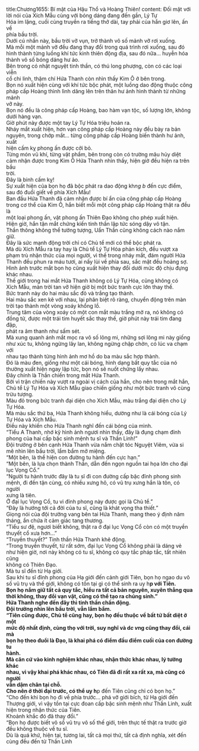 title:Chương1655: Bí mật của Hậu Thổ và Hoàng Thiên!
content:
Đối mặt với lời nói của Xích Mẫu cùng với bóng dáng đang đến gần, Lý Tự<br>Hóa im lặng, cuối cùng truyền ra tiếng thở dài, tay phải của hắn giơ lên, ấn về<br>phía bầu trời.<br>Dưới cú nhấn này, bầu trời vỡ vụn, trở thành vô số mảnh vỡ rơi xuống.<br>Mà mỗi một mảnh vỡ đều đang thay đổi trong quá trình rơi xuống, sau đó<br>hình thành từng luồng khí tức kinh thiên động địa, sau đó nữa... huyễn hóa<br>thành vô số bóng dáng hư ảo.<br>Bên trong có nhật nguyệt tinh thần, có thú long phượng, còn có các loại viễn<br>cổ chi linh, thậm chí Hứa Thanh còn nhìn thấy Kim Ô ở bên trong.<br>Bọn nó xuất hiện cùng với khí tức bộc phát, một luồng dao động thuộc công<br>pháp cấp Hoàng thình lình dâng lên trên thân hư ảnh hình thành từ những mảnh<br>vỡ này.<br>Bọn nó đều là công pháp cấp Hoàng, bao hàm vạn tộc, số lượng lớn, không<br>dưới hàng vạn.<br>Giờ phút này được một tay Lý Tự Hóa triệu hoán ra.<br>Nháy mắt xuất hiện, hơn vạn công pháp cấp Hoàng này đều bày ra bản<br>nguyên, trong chớp mắt... từng công pháp cấp Hoàng biến thành hư ảnh, xuất<br>hiện cấm kỵ phong ấn được cởi bỏ.<br>Từng món vũ khí, từng vật phẩm, bên trong còn có trường mâu hủy diệt<br>cảm nhận được trong Kim Ô Hứa Thanh nhìn thấy, hiện giờ đều hiện ra trên bầu<br>trời.<br>Đây là binh cấm kỵ!<br>Sự xuất hiện của bọn họ đã bộc phát ra dao động kh*ng b* đến cực điểm,<br>sau đó đuổi giết về phía Xích Mẫu!<br>Ban đầu Hứa Thanh đã cảm nhận được bí ẩn của công pháp cấp Hoàng<br>trong cơ thể của Kim Ô, hắn biết mỗi một công pháp cấp Hoàng thật ra đều là<br>một loại phong ấn, vật phong ấn Thiên Đạo không cho phép xuất hiện.<br>Hiện giờ, hắn tận mắt chứng kiến tinh thần lập tức sóng dậy vô tận.<br>Thần thông không thể tưởng tượng, Uẩn Thần cũng không cách nào nắm<br>giữ.<br>Đây là sức mạnh động trời chỉ có Chủ tể mới có thể bộc phát ra.<br>Mà dù Xích Mẫu ra tay hay là Chủ tể Lý Tự Hóa phản kích, đều vượt xa<br>phạm trù nhận thức của mọi người, vì thế trong nháy mắt, đám người Hứa<br>Thanh đều phun ra máu tươi, ai nấy lùi về phía sau, sắc mặt đều hoảng sợ.<br>Hình ảnh trước mắt bọn họ cũng xuất hiện thay đổi dưới mức độ chịu đựng<br>khác nhau.<br>Thế giới trong hai mắt Hứa Thanh không có Lý Tự Hóa, cũng không có<br>Xích Mẫu, màn trời tan vỡ hiện giờ bị một bức tranh cực lớn thay thế.<br>Bức tranh này do hai màu sắc đỏ và trắng tạo thành.<br>Hai màu sắc xen kẽ với nhau, lại phân biệt rõ ràng, chuyển động trên màn<br>trời tạo thành một vòng xoáy khổng lồ.<br>Trung tâm của vòng xoáy có một con mắt màu trắng mở ra, nó không có<br>đồng tử, được một trái tim huyết sắc thay thế, giờ phút này trái tim đang đập,<br>phát ra âm thanh như sấm sét.<br>Mà xung quanh ánh mắt mọc ra vô số lông mi, những sợi lông mi này giống<br>như xúc tu, không ngừng lây lan, không ngừng chập chờn, có lúc va chạm với<br>nhau tạo thành từng hình ảnh mơ hồ do ba màu sắc hợp thành.<br>Đó là màu đen, giống như một cái bóng, hình dạng bất quy tắc của nó<br>thường xuất hiện ngay lập tức, bọn nó sẽ nuốt chửng lấy nhau.<br>Đây chính là Thần chiến trong mắt Hứa Thanh.<br>Bởi vì trận chiến này vượt ra ngoài vị cách của hắn, cho nên trong mắt hắn,<br>Chủ tể Lý Tự Hóa và Xích Mẫu giao chiến giống như một bức tranh vô cùng<br>trừu tượng.<br>Màu đỏ trong bức tranh đại diện cho Xích Mẫu, màu trắng đại diện cho Lý<br>Tự Hóa.<br>Mà màu sắc thứ ba, Hứa Thanh không hiểu, dường như là cái bóng của Lý<br>Tự Hóa và Xích Mẫu.<br>Điều này khiến cho Hứa Thanh nghĩ đến cái bóng của mình.<br>“Tiểu A Thanh, nhớ kỹ hình ảnh ngươi nhìn thấy, đây là đụng chạm đỉnh<br>phong của hai cấp bậc sinh mệnh tu sĩ và Thần Linh!”<br>Đội trưởng ở bên cạnh Hứa Thanh vừa nắm chặt tóc Nguyệt Viêm, vừa si<br>mê nhìn lên bầu trời, lẩm bẩm mở miệng.<br>“Một bên, là thể hiện con đường tu hành đến cực hạn.”<br>“Một bên, là lựa chọn thành Thần, dẫn đến ngọn nguồn tai họa lớn cho đại<br>lục Vọng Cổ.”<br>“Người tu hành trước đây là tu sĩ đi con đường cấp bậc đỉnh phong sinh<br>mệnh, đi đến tận cùng, có nhiều xưng hô, có vũ trụ xưng hắn là tôn, có người<br>xưng là tiên.<br>Ở đại lục Vọng Cổ, tu vi đỉnh phong này được gọi là Chủ tể.”<br>“Đây là hướng tới cả đời của tu sĩ, cũng là khát vọng tha thiết.”<br>Giọng nói của đội trưởng vang bên tai Hứa Thanh, mang theo ý định năm<br>tháng, ẩn chứa ít cảm giác tang thương.<br>“Tiểu sư đệ, ngươi biết không, thật ra ở đại lục Vọng Cổ còn có một truyền<br>thuyết cổ xưa hơn…”<br>“Truyền thuyết?” Tinh thần Hứa Thanh khẽ động.<br>“Trong truyền thuyết, từ rất sớm, đại lục Vọng Cổ không phải là dáng vẻ<br>như hiện giờ, nơi này không có tu sĩ, không có quy tắc pháp tắc, tất nhiên cũng<br>không có Thiên Đạo.<br>Mà tu sĩ đến từ Hạ giới.<br>Sau khi tu sĩ đỉnh phong của Hạ giới đến cảnh giới Tiên, bọn họ ngao du vô<br>số vũ trụ và thế giới, không có tồn tại gì có thể sinh ra uy h**p với Tiên.<br>Bọn họ nắm giữ tất cả quy tắc, hiểu ra tất cả bản nguyên, xuyên thẳng qua<br>thời không, thay đổi vạn vật, cũng có thể tạo ra chúng sinh.”<br>Hứa Thanh nghe đến đây thì tinh thần chấn động.<br>Đội trưởng nhìn lên bầu trời, vẫn lẩm bẩm.<br>“Tiên cũng được, Chủ tể cũng hay, bọn họ đều thuộc về bất tử bất diệt ở một<br>mức độ nhất định, cùng thọ với trời, suy nghĩ và d*c v*ng cũng thay đổi, cái mà<br>bọn họ theo đuổi là Đạo, là khai phá có điểm đầu điểm cuối của con đường tu<br>hành.<br>Mà căn cứ vào kinh nghiệm khác nhau, nhận thức khác nhau, lý tưởng khác<br>nhau, vì vậy khai phá khác nhau, có Tiên đã đi rất xa rất xa, mà cũng có người<br>vẫn dậm chân tại chỗ.<br>Cho nên ở thời đại trước, có thể uy h**p đến Tiên cũng chỉ có bọn họ.”<br>“Cho đến khi bọn họ đi về phía trước... phá vỡ giới bích, từ Hạ giới đến<br>Thượng giới, vì vậy tồn tại cực đoan cấp bậc sinh mệnh như Thần Linh, xuất<br>hiện trong nhận thức của Tiên.<br>Khoảnh khắc đó đã thay đổi.”<br>“Bọn họ được biết vô số vũ trụ vô số thế giới, trên thực tế thật ra trước giờ<br>đều không thuộc về tu sĩ.<br>Dù là quá khứ, hiện tại, tương lai, tất cả mọi thứ, tất cả định nghĩa, xét đến<br>cùng đều đến từ Thần Linh